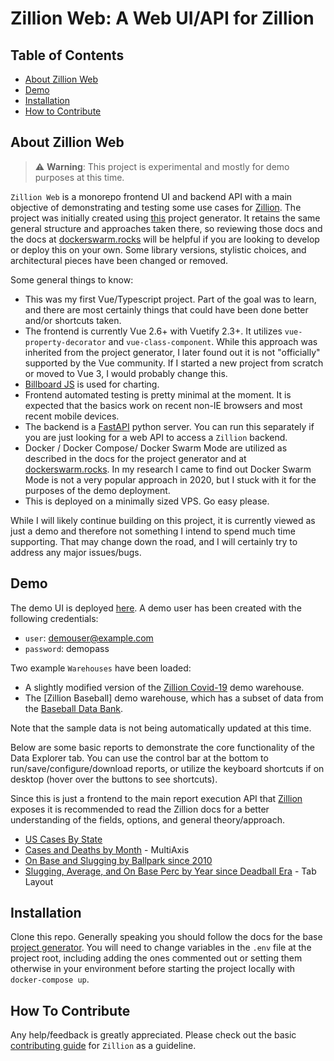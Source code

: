 Zillion Web: A Web UI/API for Zillion
=====================================

**Table of Contents**
---------------------

* [About Zillion Web](#about-zillion-web)
* [Demo](#demo)
* [Installation](#installation)
* [How to Contribute](#how-to-contribute)

<a name="about-zillion-web"></a>

**About Zillion Web**
---------------------

> ⚠️ **Warning**: This project is experimental and mostly for demo purposes at this time.

`Zillion Web` is a monorepo frontend UI and backend API with a main objective of
demonstrating and testing some use cases for [Zillion](https://github.com/totalhack/zillion).
The project was initially created using [this](https://github.com/tiangolo/full-stack-fastapi-postgresql) project generator. It retains the same general structure
and approaches taken there, so reviewing those docs and the docs at [dockerswarm.rocks](https://dockerswarm.rocks/) will be helpful if you are looking to develop or deploy this
on your own. Some library versions, stylistic choices, and architectural pieces have been
changed or removed.

Some general things to know:

* This was my first Vue/Typescript project. Part of the goal was to learn, and there are
most certainly things that could have been done better and/or shortcuts taken.
* The frontend is currently Vue 2.6+ with Vuetify 2.3+. It utilizes `vue-property-decorator`
and `vue-class-component`. While this approach was inherited from the project generator, I later found out it is not "officially" supported by the Vue community. If I started a new
project from scratch or moved to Vue 3, I would probably change this.
* [Billboard JS](https://github.com/naver/billboard.js/) is used for charting.
* Frontend automated testing is pretty minimal at the moment. It is expected that the basics
work on recent non-IE browsers and most recent mobile devices.
* The backend is a [FastAPI](https://fastapi.tiangolo.com/) python server. You can run this
separately if you are just looking for a web API to access a `Zillion` backend.
* Docker / Docker Compose/ Docker Swarm Mode are utilized as described in the docs for the
project generator and at [dockerswarm.rocks](https://dockerswarm.rocks/). In my research I
came to find out Docker Swarm Mode is not a very popular approach in 2020, but I stuck with
it for the purposes of the demo deployment.
* This is deployed on a minimally sized VPS. Go easy please.

While I will likely continue building on this project, it is currently viewed as just a demo
and therefore not something I intend to spend much time supporting. That may change down
the road, and I will certainly try to address any major issues/bugs.

<a name="demo"></a>

**Demo**
--------

The demo UI is deployed [here](https://zillionweb.totalhack.org/). A demo user has been created with the following credentials:

* `user`: demouser@example.com
* `password`: demopass

Two example `Warehouses` have been loaded:

* A slightly modified version of the [Zillion Covid-19](https://github.com/totalhack/zillion-covid-19) demo warehouse.
* The [Zillion Baseball] demo warehouse, which has a subset of data from the [Baseball Data Bank](https://github.com/chadwickbureau/baseballdatabank).

Note that the sample data is not being automatically updated at this time. 

Below are some basic reports to demonstrate the core functionality of the Data Explorer tab. You
can use the control bar at the bottom to run/save/configure/download reports, or utilize the keyboard shortcuts if on desktop (hover over the buttons to see shortcuts). 

Since this is just a frontend to the main report execution API that [Zillion](https://github.com/totalhack/zillion) exposes it is recommended to read the Zillion docs for a better understanding of the fields, options, and general theory/approach.

* [US Cases By State](https://zillionweb.totalhack.org/main/explorer?warehouse=1&report=3)
* [Cases and Deaths by Month](https://zillionweb.totalhack.org/main/explorer?warehouse=1&report=6) - MultiAxis
* [On Base and Slugging by Ballpark since 2010](https://zillionweb.totalhack.org/main/explorer?warehouse=2&report=7)
* [Slugging, Average, and On Base Perc by Year since Deadball Era](https://zillionweb.totalhack.org/main/explorer?warehouse=2&report=9) - Tab Layout

<a name="installation"></a>

**Installation**
----------------

Clone this repo. Generally speaking you should follow the docs for the base [project generator](https://github.com/tiangolo/full-stack-fastapi-postgresql). You will need to change variables in the `.env` file at the project root, including adding the ones commented out or setting them otherwise in your
environment before starting the project locally with `docker-compose up`.

<a name="how-to-contribute"></a>

**How To Contribute**
---------------------

Any help/feedback is greatly appreciated. Please check out the basic [contributing guide](https://github.com/totalhack/zillion/blob/master/CONTRIBUTING.md) for `Zillion` as a guideline.


